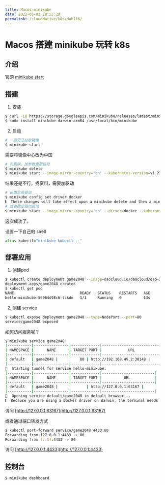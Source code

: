 ```yaml
---
title: Macos-minikube
date: 2022-06-02 18:53:20
permalink: /cloudNative/k8s/dab1f6/
---
```

# Macos 搭建 minikube 玩转 k8s

## 介绍

官网 [minikube start](https://minikube.sigs.k8s.io/docs/start/)

## 搭建

1. 安装

```bash
$ curl -LO https://storage.googleapis.com/minikube/releases/latest/minikube-darwin-arm64
$ sudo install minikube-darwin-arm64 /usr/local/bin/minikube
```

2. 启动

```bash
# 一直无法拉取镜像
$ minikube start
```

需要将镜像中心改为中国

```bash
# 先删除，加参数重新启动
$ minikube delete
$ minikube start --image-mirror-country='cn' --kubernetes-version=v1.23.3
```

结果还是不行，找资料，需要加驱动

```bash
# 设置全局驱动
$ minikube config set driver docker
❗  These changes will take effect upon a minikube delete and then a minikube start
# 或者指定驱动启动
$ minikube start --image-mirror-country='cn' --dirver=docker --kubernetes-version=v1.23.3 --network="host"
```

这次成功了。

设置一下自己的 shell

```bash
alias kubectl="minikube kubectl --"
```

## 部署应用

1. 创建pod

```bash
$ kubectl create deployment game2048 --image=daocloud.io/daocloud/dao-2048:latest
deployment.apps/game2048 created
$ kubectl get pod
NAME                              READY   STATUS    RESTARTS   AGE
hello-minikube-56964d98c6-tckdm   1/1     Running   0          13s
```

2. 创建 service

```bash
$ kubectl expose deployment game2048 --type=NodePort --port=80
service/game2048 exposed
```

如何访问服务呢？

```bash
$ minikube service game2048 
|-----------|----------------|-------------|---------------------------|
| NAMESPACE |      NAME      | TARGET PORT |            URL            |
|-----------|----------------|-------------|---------------------------|
| default   | game2048 |          80 | http://192.168.49.2:30148 |
|-----------|----------------|-------------|---------------------------|
🏃  Starting tunnel for service hello-minikube.
|-----------|----------------|-------------|------------------------|
| NAMESPACE |      NAME      | TARGET PORT |          URL           |
|-----------|----------------|-------------|------------------------|
| default   | game2048 |             | http://127.0.0.1:63167 |
|-----------|----------------|-------------|------------------------|
🎉  Opening service default/game2048 in default browser...
❗  Because you are using a Docker driver on darwin, the terminal needs to be open to run it.
```

访问 [http://127.0.0.1:63167](http://127.0.0.1:63167)

或者通过端口转发方式

```bash
$ kubectl port-forward service/game2048 4433:80  
Forwarding from 127.0.0.1:4433 -> 80
Forwarding from [::1]:4433 -> 80
```

访问 [http://127.0.0.1:4433](http://127.0.0.1:4433)

## 控制台

```bash
$ minikube dashboard
```
